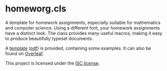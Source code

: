 # homeworg.cls

A template for homework assignments, especially suitable for mathematics and computer science. Using a different font, your homework assignments have a distinct look. The class provides many useful macros, making it easy to produce beautifully typeset documents.

A [template](main.tex) ([pdf](main.pdf)) is provided, containing some examples. It can also be found on [Overleaf](https://www.overleaf.com/latex/templates/gijss-homework-template/xrhhfgqcfbft).

This project is licensed under the [ISC license](LICENSE.txt).
